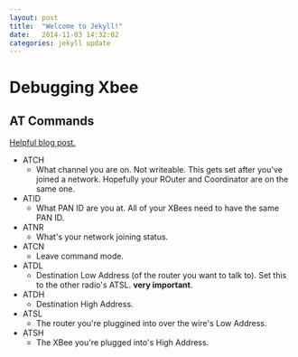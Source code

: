 ```yaml
---
layout: post
title:  "Welcome to Jekyll!"
date:   2014-11-03 14:32:02
categories: jekyll update
---
```

# Debugging Xbee
## AT Commands
[Helpful blog post.](http://https417.blogspot.com/2014/02/xbee-series-2-are-you-listening-can-you.html)
- ATCH
  + What channel you are on. Not writeable. This gets set after you've joined
    a network. Hopefully your ROuter and Coordinator are on the same one.
- ATID
  + What PAN ID are you at. All of your XBees need to have the same PAN ID.
- ATNR
  + What's your network joining status.
- ATCN
  + Leave command mode.
- ATDL
  + Destination Low Address (of the router you want to talk to). Set this to
    the other radio's ATSL. **very important**.
- ATDH
  + Destination High Address.
- ATSL
  + The router you're pluggined into over the wire's Low Address.
- ATSH
  + The XBee you're plugged into's High Address.
